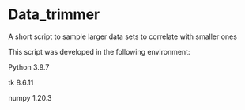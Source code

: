 # Data_trimmer
A short script to sample larger data sets to correlate with smaller ones 

This script was developed in the following environment:

Python 3.9.7

tk 8.6.11

numpy 1.20.3
